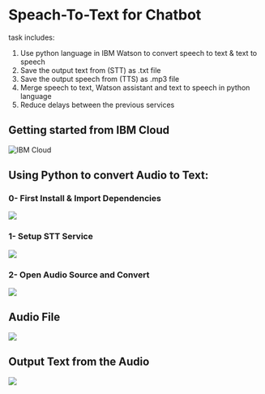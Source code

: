 # Speach-To-Text for Chatbot
task includes:
1. Use python language in IBM Watson to convert speech to text & text to speech
2. Save the output text from (STT) as .txt file
3. Save the output speech from (TTS) as .mp3 file
4. Merge speech to text, Watson assistant and text to speech in python language
5. Reduce delays between the previous services

## Getting started from IBM Cloud
![IBM Cloud](https://trello-attachments.s3.amazonaws.com/60c6271efc4cd828402e53ed/610215eadfa4ec80ccaff073/ec4a1e055444c247596c253306e4db4c/stt_getting_started.png)

## Using Python to convert Audio to Text:
  ### 0- First Install & Import Dependencies
  ![](https://trello-attachments.s3.amazonaws.com/60c6271efc4cd828402e53ed/610215eadfa4ec80ccaff073/bb4ee87c87a594c7104f7d4ba853fc91/0-Install%26Import.png)

  ### 1- Setup STT Service
  ![](https://trello-attachments.s3.amazonaws.com/60c6271efc4cd828402e53ed/610215eadfa4ec80ccaff073/6148621d20ec3b0c5478fd202eea7ca4/1-Setup.png)

  ### 2- Open Audio Source and Convert
  ![](https://trello-attachments.s3.amazonaws.com/60c6271efc4cd828402e53ed/610215eadfa4ec80ccaff073/446a9b75eefccfaef4c3588827207eaa/2-Open%26Convert.png)

## Audio File
![](https://trello-attachments.s3.amazonaws.com/60c6271efc4cd828402e53ed/610215eadfa4ec80ccaff073/f0dce43a50eb81b06a863390c2f737cf/Hello_mp3_file.png)

## Output Text from the Audio
![](https://trello-attachments.s3.amazonaws.com/60c6271efc4cd828402e53ed/610215eadfa4ec80ccaff073/8e1cf1d06dad397b993bb8a49defe8ef/output_text.png)

